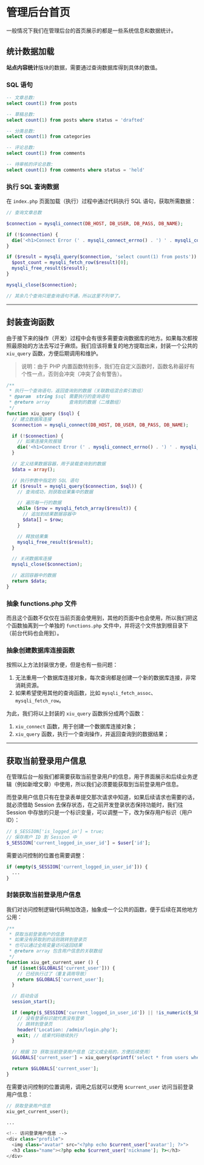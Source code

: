 # 管理后台首页

一般情况下我们在管理后台的首页展示的都是一些系统信息和数据统计。

## 统计数据加载

**站点内容统计**版块的数据，需要通过查询数据库得到具体的数值。

### SQL 语句

```sql
-- 文章总数:
select count(1) from posts

-- 草稿总数:
select count(1) from posts where status = 'drafted'

-- 分类总数:
select count(1) from categories

-- 评论总数:
select count(1) from comments

-- 待审核的评论总数:
select count(1) from comments where status = 'held'
```

### 执行 SQL 查询数据

在 `index.php` 页面加载（执行）过程中通过代码执行 SQL 语句，获取所需数据：

```php
// 查询文章总数

$connection = mysqli_connect(DB_HOST, DB_USER, DB_PASS, DB_NAME);

if (!$connection) {
  die('<h1>Connect Error (' . mysqli_connect_errno() . ') ' . mysqli_connect_error() . '</h1>');
}

if ($result = mysqli_query($connection, 'select count(1) from posts')) {
  $post_count = mysqli_fetch_row($result)[0];
  mysqli_free_result($result);
}

mysqli_close($connection);

// 其余几个查询只是查询语句不通，所以这里不列举了。
```

---

## 封装查询函数

由于接下来的操作（开发）过程中会有很多需要查询数据库的地方。如果每次都按照最原始的方法去写过于麻烦。我们应该将重复的地方提取出来，封装一个公共的 `xiu_query` 函数，方便后期调用和维护。

> 说明：由于 PHP 内置函数特别多，我们在自定义函数时，函数名称最好有个性一点，否则会冲突（冲突了会有警告）。

```php
/**
 * 执行一个查询语句，返回查询到的数据（关联数组混合索引数组）
 * @param  string $sql 需要执行的查询语句
 * @return array       查询到的数据（二维数组）
 */
function xiu_query ($sql) {
  // 建立数据库连接
  $connection = mysqli_connect(DB_HOST, DB_USER, DB_PASS, DB_NAME);

  if (!$connection) {
    // 如果连接失败报错
    die('<h1>Connect Error (' . mysqli_connect_errno() . ') ' . mysqli_connect_error() . '</h1>');
  }

  // 定义结果数据容器，用于装载查询到的数据
  $data = array();

  // 执行参数中指定的 SQL 语句
  if ($result = mysqli_query($connection, $sql)) {
    // 查询成功，则获取结果集中的数据

    // 遍历每一行的数据
    while ($row = mysqli_fetch_array($result)) {
      // 追加到结果数据容器中
      $data[] = $row;
    }

    // 释放结果集
    mysqli_free_result($result);
  }

  // 关闭数据库连接
  mysqli_close($connection);

  // 返回容器中的数据
  return $data;
}
```


### 抽象 functions.php 文件

而且这个函数不仅仅在当前页面会使用到，其他的页面中也会使用，所以我们把这个函数抽离到一个单独的 `functions.php` 文件中，并将这个文件放到根目录下（前台代码也会用到）。


### 抽象创建数据库连接函数

按照以上方法封装很方便，但是也有一些问题：

1. 无法重用一个数据库连接对象，每次查询都是创建一个新的数据库连接，非常消耗资源。
2. 如果希望使用其他的查询函数，比如 `mysqli_fetch_assoc`、`mysqli_fetch_row`。

为此，我们将以上封装的 `xiu_query` 函数拆分成两个函数：

1. `xiu_connect` 函数，用于创建一个数据库连接对象；
2. `xiu_query` 函数，执行一个查询操作，并返回查询到的数据结果；


---

## 获取当前登录用户信息

在管理后台一般我们都需要获取当前登录用户的信息，用于界面展示和后续业务逻辑（例如新增文章）中使用，所以我们必须要能获取到当前登录用户信息。

而登录用户信息只有在登录表单提交那次请求中知道，如果后续请求也需要的话，就必须借助 Session 去保存状态，在之前开发登录状态保持功能时，我们往 Session 中存放的只是一个标识变量，可以调整一下，改为保存用户标识（用户 ID）：

```php
// $_SESSION['is_logged_in'] = true;
// 保存用户 ID 到 Session 中
$_SESSION['current_logged_in_user_id'] = $user['id'];
```

需要访问控制的位置也需要调整：

```php
if (empty($_SESSION['current_logged_in_user_id'])) {
  ...
}
```


### 封装获取当前登录用户信息

我们对访问控制逻辑代码稍加改造，抽象成一个公共的函数，便于后续在其他地方公用：

```php
/**
 * 获取当前登录用户的信息
 * 如果没有获取到的话则跳转到登录页
 * 也可以通过全局变量访问返回结果
 * @return array 包含用户信息的关联数组
 */
function xiu_get_current_user () {
  if (isset($GLOBALS['current_user'])) {
    // 已经执行过了（重复调用导致）
    return $GLOBALS['current_user'];
  }

  // 启动会话
  session_start();

  if (empty($_SESSION['current_logged_in_user_id']) || !is_numeric($_SESSION['current_logged_in_user_id'])) {
    // 没有登录标识就代表没有登录
    // 跳转到登录页
    header('Location: /admin/login.php');
    exit; // 结束代码继续执行
  }

  // 根据 ID 获取当前登录用户信息（定义成全局的，方便后续使用）
  $GLOBALS['current_user'] = xiu_query(sprintf('select * from users where id = %d limit 1', intval($_SESSION['current_logged_in_user_id'])))[0];

  return $GLOBALS['current_user'];
}
```

在需要访问控制的位置调用，调用之后就可以使用 `$current_user` 访问当前登录用户信息：

```php
// 获取登录用户信息
xiu_get_current_user();

...

<!-- 访问登录用户信息 -->
<div class="profile">
  <img class="avatar" src="<?php echo $current_user['avatar']; ?>">
  <h3 class="name"><?php echo $current_user['nickname']; ?></h3>
</div>
```
